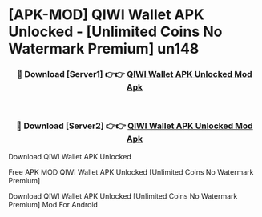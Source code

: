 # [APK-MOD] QIWI Wallet APK Unlocked - [Unlimited Coins No Watermark Premium] un148



<div align="center">
<h3>🔴 Download [Server1] 👉👉 <a href="https://momento.my/?title=QIWI_Wallet_APK_Unlocked">QIWI Wallet APK Unlocked Mod Apk</a></h3><br>

<h3>🔴 Download [Server2] 👉👉 <a href="https://momento.my/?title=QIWI_Wallet_APK_Unlocked">QIWI Wallet APK Unlocked Mod Apk</a></h3>
</div>



Download QIWI Wallet APK Unlocked 

Free APK MOD QIWI Wallet APK Unlocked [Unlimited Coins No Watermark Premium]

Download QIWI Wallet APK Unlocked [Unlimited Coins No Watermark Premium] Mod For Android
